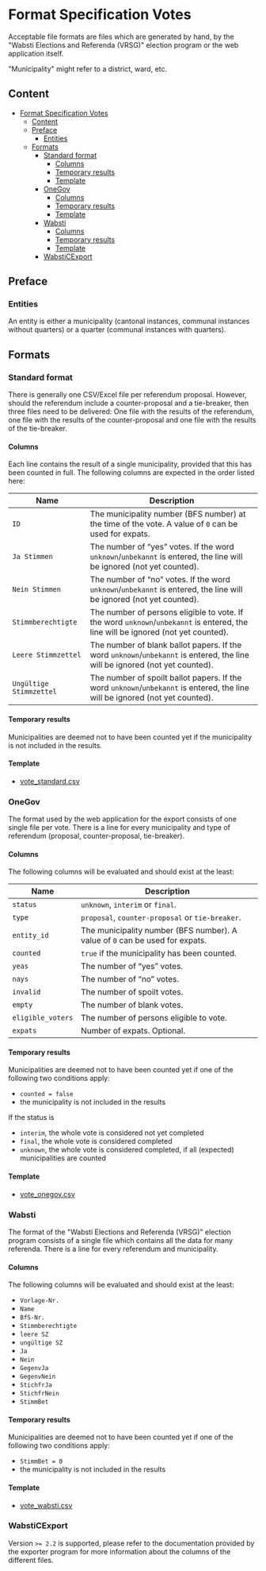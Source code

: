 # Format Specification Votes

Acceptable file formats are files which are generated by hand, by the "Wabsti Elections and Referenda (VRSG)" election program or the web application itself.

"Municipality" might refer to a district, ward, etc.

## Content

<!-- TOC START min:1 max:4 link:true asterisk:false update:true -->
- [Format Specification Votes](#format-specification-votes)
    - [Content](#content)
    - [Preface](#preface)
        - [Entities](#entities)
    - [Formats](#formats)
        - [Standard format](#standard-format)
            - [Columns](#columns)
            - [Temporary results](#temporary-results)
            - [Template](#template)
        - [OneGov](#onegov)
            - [Columns](#columns-1)
            - [Temporary results](#temporary-results-1)
            - [Template](#template-1)
        - [Wabsti](#wabsti)
            - [Columns](#columns-2)
            - [Temporary results](#temporary-results-2)
            - [Template](#template-2)
        - [WabstiCExport](#wabsticexport)
<!-- TOC END -->


## Preface

### Entities

An entity is either a municipality (cantonal instances, communal instances without quarters) or a quarter (communal instances with quarters).


## Formats

### Standard format

There is generally one CSV/Excel file per referendum proposal. However, should the referendum include a counter-proposal and a tie-breaker, then three files need to be delivered: One file with the results of the referendum, one file with the results of the counter-proposal and one file with the results of the tie-breaker.

#### Columns

Each line contains the result of a single municipality, provided that this has been counted in full. The following columns are expected in the order listed here:

Name|Description
---|---
`ID`|The municipality number (BFS number) at the time of the vote. A value of `0` can be used for expats.
`Ja Stimmen`|The number of “yes” votes. If the word `unknown`/`unbekannt` is entered, the line will be ignored (not yet counted).
`Nein Stimmen`|The number of “no” votes. If the word `unknown`/`unbekannt` is entered, the line will be ignored (not yet counted).
`Stimmberechtigte`|The number of persons eligible to vote. If the word `unknown`/`unbekannt` is entered, the line will be ignored (not yet counted).
`Leere Stimmzettel`|The number of blank ballot papers. If the word `unknown`/`unbekannt` is entered, the line will be ignored (not yet counted).
`Ungültige Stimmzettel`|The number of spoilt ballot papers. If the word `unknown`/`unbekannt` is entered, the line will be ignored (not yet counted).

#### Temporary results

Municipalities are deemed not to have been counted yet if the municipality is not included in the results.

#### Template

- [vote_standard.csv](https://github.com/OneGov/onegov-cloud/blob/master/docs/api/election_day/templates/vote_standard.csv)


### OneGov

The format used by the web application for the export consists of one single file per vote. There is a line for every municipality and type of referendum (proposal, counter-proposal, tie-breaker).

#### Columns

The following columns will be evaluated and should exist at the least:

Name|Description
---|---
`status`|`unknown`, `interim` or `final`.
`type`|`proposal`, `counter-proposal` or `tie-breaker`.
`entity_id`|The municipality number (BFS number). A value of `0` can be used for expats.
`counted`|`true` if the municipality has been counted.
`yeas`|The number of “yes” votes.
`nays`|The number of “no” votes.
`invalid`|The number of spoilt votes.
`empty`|The number of blank votes.
`eligible_voters`|The number of persons eligible to vote.
`expats`|Number of expats. Optional.

#### Temporary results

Municipalities are deemed not to have been counted yet if one of the following two conditions apply:
- `counted = false`
- the municipality is not included in the results

If the status is
- `interim`, the whole vote is considered not yet completed
- `final`, the whole vote is considered completed
- `unknown`, the whole vote is considered completed, if all (expected) municipalities are counted

#### Template

- [vote_onegov.csv](https://github.com/OneGov/onegov-cloud/blob/master/docs/api/election_day/templates/vote_onegov.csv)


### Wabsti

The format of the "Wabsti Elections and Referenda (VRSG)" election program consists of a single file which contains all the data for many referenda. There is a line for every referendum and municipality.

#### Columns

The following columns will be evaluated and should exist at the least:
- `Vorlage-Nr.`
- `Name`
- `BfS-Nr.`
- `Stimmberechtigte`
- `leere SZ`
- `ungültige SZ`
- `Ja`
- `Nein`
- `GegenvJa`
- `GegenvNein`
- `StichfrJa`
- `StichfrNein`
- `StimmBet`

#### Temporary results

Municipalities are deemed not to have been counted yet if one of the following two conditions apply:
- `StimmBet = 0`
- the municipality is not included in the results

#### Template

- [vote_wabsti.csv](https://github.com/OneGov/onegov-cloud/blob/master/docs/api/election_day/templates/vote_wabsti.csv)


### WabstiCExport

Version `>= 2.2` is supported, please refer to the documentation provided by the exporter program for more information about the columns of the different files.
